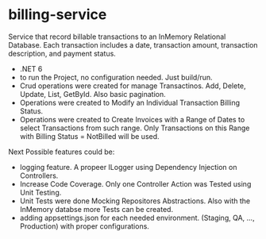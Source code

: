# billing-service

Service that record billable transactions to an InMemory Relational Database. Each transaction includes a date, transaction amount, transaction description, and payment status.

- .NET 6
- to run the Project, no configuration needed. Just build/run.
- Crud operations were created for manage Transactinos. Add, Delete, Update, List, GetById. Also basic pagination.
- Operations were created to Modify an Individual Transaction Billing Status.
- Operations were created to Create Invoices with a Range of Dates to select Transactions from such range. Only Transactions on this Range with Billing Status = NotBilled will be used.

Next Possible features could be:
- logging feature. A propeer ILogger using Dependency Injection on Controllers.
- Increase Code Coverage. Only one Controller Action was Tested using Unit Testing.
- Unit Tests were done Mocking Repositores Abstractions. Also with the InMemory databse more Tests can be created.
- adding appsettings.json for each needed environment. (Staging, QA, ..., Production) with proper configurations.